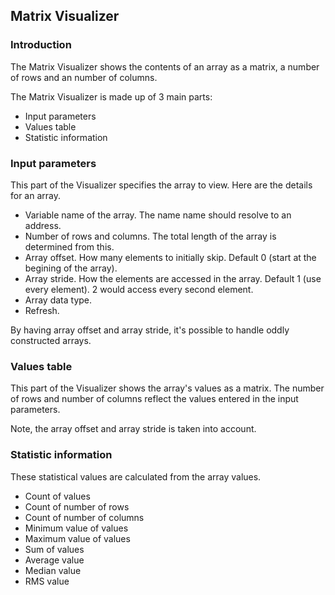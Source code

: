## Matrix Visualizer

### Introduction

The Matrix Visualizer shows the contents of an array as a matrix, a number of rows and an number of columns.

The Matrix Visualizer is made up of 3 main parts:

* Input parameters
* Values table
* Statistic information

### Input parameters

This part of the Visualizer specifies the array to view. Here are the details for an array.

* Variable name of the array. The name name should resolve to an address.
* Number of rows and columns. The total length of the array is determined from this.
* Array offset. How many elements to initially skip. Default 0 (start at the begining of the array).
* Array stride. How the elements are accessed in the array. Default 1 (use every element). 2 would access every second element.
* Array data type.
* Refresh.

By having array offset and array stride, it's possible to handle oddly constructed arrays.

### Values table

This part of the Visualizer shows the array's values as a matrix. The number of rows and number of columns reflect the values
entered in the input parameters.

Note, the array offset and array stride is taken into account.

### Statistic information

These statistical values are calculated from the array values.

* Count of values
* Count of number of rows
* Count of number of columns
* Minimum value of values
* Maximum value of values
* Sum of values
* Average value
* Median value
* RMS value


